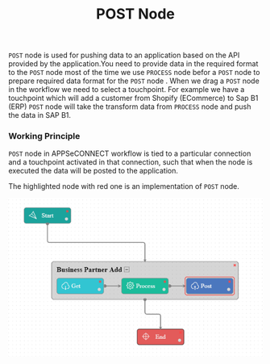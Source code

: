 ﻿---
title: "POST Node"
toc: true
tag: developers
category: "Workflow"
menus: 
    nodeandlinks:
        icon: fa fa-link
        title: "Working with Post" 
        identifier: nodepost
---
`POST` node is used for pushing data to an application based on the API provided by the application.You need to provide data in the required format to the `POST` node most of the time we use `PROCESS` node befor a `POST` node to prepare required data format for the `POST` node . When we drag a `POST` node in the workflow we need to select a touchpoint. For example we have a touchpoint which will add a customer from Shopify (ECommerce) to Sap B1 (ERP) `POST` node will take the transform data from `PROCESS` node and push the data in SAP B1.  

### Working Principle

`POST` node in APPSeCONNECT workflow is tied to a particular connection and a touchpoint activated in that connection, such that when the node is executed the data will be posted to the application.

The highlighted node with red one is an implementation of `POST` node.

![Post](/staticfiles/workflow-management/media/POSTNode/Post.PNG)